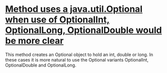 # [Method uses a java.util.Optional when use of OptionalInt, OptionalLong, OptionalDouble would be more clear](http://fb-contrib.sourceforge.net/bugdescriptions.html#OI_OPTIONAL_ISSUES_PRIMITIVE_VARIANT_PREFERRED)

This method creates an Optional object to hold an int, double or long. In these cases it
    		is more natural to use the Optional variants OptionalInt, OptionalDouble and OptionalLong.